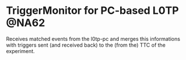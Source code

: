 # TriggerMonitor for PC-based L0TP @NA62
Receives matched events from the l0tp-pc and merges this informations with triggers sent (and received back) to the (from the) TTC of the experiment. 
